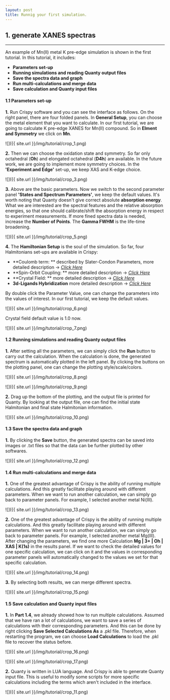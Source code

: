 ```yaml
---
layout: post
title: Runnig your first simulation.
---
```


## 1. generate XANES spectras
***

An example of Mn(II) metal K pre-edge simulation is shown in the first tutorial.
In this tutorial, it includes:
* **Parameters set-up**
* **Running simulations and reading Quanty output files**
* **Save the spectra data and graph**
* **Run multi-calculations and merge data**
* **Save calculation and Quanty input files**



#### 1.1 Parameters set-up

**1.** Run Crispy software and you can see the interface as follows. On the right panel, there are four folded panels. In **General Setup**, you can choose the metal element that you want to calculate. In our first tutorial, we are going to calculate K pre-edge XANES for Mn(II) compound. So in **Elment and Symmetry** we click on **Mn**.  

![]({{ site.url }}/img/tutorial/crop_1.png)


**2.** Then we can choose the oxidation state and symmetry. So far only octahedral (**Oh**) and elongated octahedral (**D4h**) are available. In the future work, we are going to implement more symmetry choices. In the **'Experiment and Edge'** set-up, we keep XAS and K-edge choice.


![]({{ site.url }}/img/tutorial/crop_3.png)


**3.** Above are the basic parameters. Now we switch to the second parameter panel **'States and Spectrum Parameters'**, we keep the default values. It's worth noting that Quanty doesn't give correct absolute **absorption energy**. What we are interested are the spectral features and the relative absorption energies, so that one should calibrate/shift the absorption energy in respect to experiment measurements. If more fined spectra data is needed, increase the **Number of Points**. The **Gamma FWHM** is the life-time broadening.


![]({{ site.url }}/img/tutorial/crop_5.png)


**4.** The **Hamiltonian Setup** is the soul of the simulation. So far, four Halmitonians set-ups are available in Crispy:
- **Coulomb term: ** described by Slater-Condon Parameters, more detailed description → *[Click Here](http://www.quanty.org/documentation/standard_operators/coulomb_repulsion)*
- **Spin-Orbit Coupling: ** more detailed description → *[Click Here](http://www.quanty.org/documentation/standard_operators/spin_orbit_coupling)*
- **Crystal Field: ** more detailed description → *[Click Here](http://www.quanty.org/documentation/standard_operators/crystal_field)*
- **3d-Ligands Hybridization** more detailed description → *[Click Here](http://www.quanty.org/documentation/standard_operators/ligand_field)*

By double click the Parameter Value, one can change the parameters into the values of interest. In our first tutorial, we keep the default values.


![]({{ site.url }}/img/tutorial/crop_6.png)


Crystal field default value is 1.0 now.


![]({{ site.url }}/img/tutorial/crop_7.png)


#### 1.2 Running simulations and reading Quanty output files

**1.** After setting all the parameters, we can simply click the **Run** button to carry out the calculation. When the calculation is done, the generated spectrum is automatically plotted in the left panel. By clicking the buttons on the plotting panel, one can change the plotting style/scale/colors.


![]({{ site.url }}/img/tutorial/crop_8.png)


![]({{ site.url }}/img/tutorial/crop_9.png)


**2.** Drag up the bottom of the plotting, and the output file is printed for Quanty. By looking at the output file, one can find the initial state Halmitonian and final state Halmitonian information.


![]({{ site.url }}/img/tutorial/crop_10.png)


#### 1.3 Save the spectra data and graph

**1.** By clicking the **Save** button, the generated spectra can be saved into images or .txt files so that the data can be further plotted by other softwares.


![]({{ site.url }}/img/tutorial/crop_12.png)


#### 1.4 Run multi-calculations and merge data

**1.** One of the greatest advantage of Crispy is the ability of running multiple calculations. And this greatly facilitate playing around with different parameters. When we want to run another calculation, we can simply go back to parameter panels. For example, I selected another metal Ni(III).

![]({{ site.url }}/img/tutorial/crop_13.png)
   
**2.** One of the greatest advantage of Crispy is the ability of running multiple calculations. And this greatly facilitate playing around with different parameters. When we want to run another calculation, we can simply go back to parameter panels. For example, I selected another metal Mg(III). After changing the parameters, we find one more Calculation **Mg | 3+ | Oh | XAS | K(1s)** in the results panel. If we want to check the detailed values for one specific calculation, we can click on it and the values in corresponding parameter panels will automatically changed to the values we set for that specific calculation.

![]({{ site.url }}/img/tutorial/crop_14.png)


**3.** By selecting both results, we can merge different spectra.


![]({{ site.url }}/img/tutorial/crop_15.png)   


#### 1.5 Save calculation and Quanty input files

**1.** In **Part 1.4**, we already showed how to run multiple calculations. Assumed that we have ran a lot of calculations, we want to save a series of calculations with their corresponding parameters. And this can be done by right clicking **Save Selected Calculations As** a .pkl file. Therefore, when restarting the program, we can choose **Load Calculations** to load the .pkl file to recover the status before.


![]({{ site.url }}/img/tutorial/crop_16.png)


![]({{ site.url }}/img/tutorial/crop_17.png)
   
   
**2.** Quanty is written in LUA language. And Crispy is able to generate Quanty input file. This is useful to modify some scripts for more specific calculations including the terms which aren't included in the interface.


![]({{ site.url }}/img/tutorial/crop_11.png)
